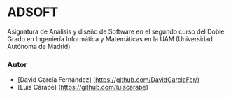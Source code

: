 # ADSOFT
Asignatura de Análisis y diseño de Software en el segundo curso del Doble Grado en Ingeniería Informática y Matemáticas en la UAM (Universidad Autónoma de Madrid)

### Autor
* [David García Fernández] (https://github.com/DavidGarciaFer/)
* [Luis Cárabe] (https://github.com/luiscarabe)
